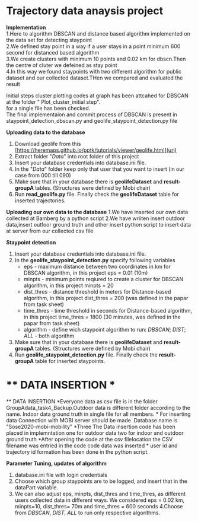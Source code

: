 # Trajectory data anaysis project

**Implementation**</br>
1.Here to algorithm DBSCAN and distance based algorithm implemented on the data set for detecting staypoint</br>
2.We defined stay point in a way if a user stays in a point minimum 600 second for distanced based algorithm </br>
3.We create clusters with minimum 10 points and 0.02 km for dbscn.Then the centre of cluter we defeined as stay point </br>
4.In this way we found staypoints with two different algorithm for public dataset and our collected dataset.THen we compared and evaluated the result </br>

Initial steps cluster plotting codes at graph has been attcahed for DBSCAN at the folder "  Plot_cluster_initial step".</br>
for a single file has been checked.</br>
The final implementaion and commit process of DBSCAN is present in staypoint_detection_dbscan.py and geolife_staypoint_detection.py file</br>

**Uploading data to the database**
1. Download geolife from this [https://heremaps.github.io/pptk/tutorials/viewer/geolife.html](url)
2. Extract folder "*Data*" into root folder of this project
3. Insert your database credentials into database.ini file.
4. In the "*Data*" folder keep only that user that you want to insert (in our case from 000 till 090)
5. Make sure that in your database there is **geolifeDataset** and **result-groupA** tables. (Structures were defined by Mobi chair)
6. Run **read_geolife.py** file. Finally check the **geolifeDataset** table for inserted trajectories.

**Uploading our own data to the database**
1.We have inserted our own data collected at Bamberg by a python script
2.We have wriiten insert outdoor data,insert outfoor ground truth and other insert python script to insert data at server from our collected csv file

**Staypoint detection**
1. Insert your database credentials into database.ini file.
2. In the **geolife_staypoint_detection.py** specify following variables
   * eps - maximum distance between two coordinates in km for DBSCAN algorithm, in this project eps = 0.01 (10m)
   * minpts - minimum points reqiured to create a cluster for DBSCAN algorithm, in this project minpts = 20
   * dist_thres - distance threshold in meters for Distance-based algorithm, in this project dist_thres = 200 (was defined in the papar from task sheet)
   * time_thres - time threshold in seconds for Distance-based algorithm, in this project time_thres = 1800 (30 minutes, was defined in the papar from task sheet)
   * algorithm - define wich staypoint algorithm to run: *DBSCAN*; *DIST*; *ALL* - both algorithm
3. Make sure that in your database there is **geolifeDataset** and **result-groupA** tables. (Structures were defined by Mobi chair)
4. Run **geolife_staypoint_detection.py** file. Finally check the **result-groupA** table for inserted staypoints.




# ** DATA INSERTION * 

** DATA INSERTION
	*Everyone data as csv file is in the folder GroupAdata_task4_Backup.Outdoor data is different folder according to the name. Indoor  	     data ground truth in single file for all members.
 	* For inserting data Connection with MOBI server should be made .Database name is "Sose2020-mobi-mobility"
	*Three The Data insertion code has been placed in implemntation one for outdoor data two for indoor and outdoor ground truth
	*After opening the code at the csv filelocation the CSV filename was entried in the code code data was inserted
	* user id and trajectory id formation has been done in the python script.

**Parameter Tuning, updates of algorithm**

1. database.ini file with login credentials 
2. Choose which group staypoints are to be logged, and insert that in the dataPart variable.
3. We can also adjust eps, minpts, dist_thres and time_thres, as different users collected data in different ways. We considered eps = 	0.02 km, minpts=10, dist_thres= 70m and time_thres = 600 seconds
4.Choose from *DBSCAN*, *DIST*, *ALL* to run only respective algorithms.

